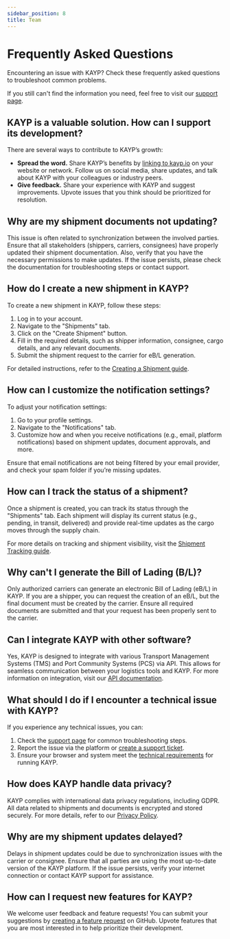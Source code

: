 ```yaml
---
sidebar_position: 8
title: Team
---
```


# Frequently Asked Questions

<p class="description">Encountering an issue with KAYP? Check these frequently asked questions to troubleshoot common problems.</p>

If you still can't find the information you need, feel free to visit our [support page](/kayp/getting-started/support/).

## KAYP is a valuable solution. How can I support its development?

There are several ways to contribute to KAYP’s growth:

- **Spread the word.** Share KAYP’s benefits by [linking to kayp.io](https://kayp.io/) on your website or network. Follow us on social media, share updates, and talk about KAYP with your colleagues or industry peers.
- **Give feedback.** Share your experience with KAYP and suggest improvements. Upvote issues that you think should be prioritized for resolution.

## Why are my shipment documents not updating?

This issue is often related to synchronization between the involved parties. Ensure that all stakeholders (shippers, carriers, consignees) have properly updated their shipment documentation. Also, verify that you have the necessary permissions to make updates. If the issue persists, please check the documentation for troubleshooting steps or contact support.

## How do I create a new shipment in KAYP?

To create a new shipment in KAYP, follow these steps:
1. Log in to your account.
2. Navigate to the "Shipments" tab.
3. Click on the "Create Shipment" button.
4. Fill in the required details, such as shipper information, consignee, cargo details, and any relevant documents.
5. Submit the shipment request to the carrier for eB/L generation.

For detailed instructions, refer to the [Creating a Shipment guide](https://kayp.io/docs/create-shipment).

## How can I customize the notification settings?

To adjust your notification settings:
1. Go to your profile settings.
2. Navigate to the "Notifications" tab.
3. Customize how and when you receive notifications (e.g., email, platform notifications) based on shipment updates, document approvals, and more.

Ensure that email notifications are not being filtered by your email provider, and check your spam folder if you’re missing updates.

## How can I track the status of a shipment?

Once a shipment is created, you can track its status through the "Shipments" tab. Each shipment will display its current status (e.g., pending, in transit, delivered) and provide real-time updates as the cargo moves through the supply chain.

For more details on tracking and shipment visibility, visit the [Shipment Tracking guide](https://kayp.io/docs/tracking).

## Why can't I generate the Bill of Lading (B/L)?

Only authorized carriers can generate an electronic Bill of Lading (eB/L) in KAYP. If you are a shipper, you can request the creation of an eB/L, but the final document must be created by the carrier. Ensure all required documents are submitted and that your request has been properly sent to the carrier.

## Can I integrate KAYP with other software?

Yes, KAYP is designed to integrate with various Transport Management Systems (TMS) and Port Community Systems (PCS) via API. This allows for seamless communication between your logistics tools and KAYP. For more information on integration, visit our [API documentation](https://kayp.io/api).

## What should I do if I encounter a technical issue with KAYP?

If you experience any technical issues, you can:
1. Check the [support page](https://kayp.io/support) for common troubleshooting steps.
2. Report the issue via the platform or [create a support ticket](https://kayp.io/support/ticket).
3. Ensure your browser and system meet the [technical requirements](https://kayp.io/docs/requirements) for running KAYP.

## How does KAYP handle data privacy?

KAYP complies with international data privacy regulations, including GDPR. All data related to shipments and documents is encrypted and stored securely. For more details, refer to our [Privacy Policy](https://kayp.io/privacy).

## Why are my shipment updates delayed?

Delays in shipment updates could be due to synchronization issues with the carrier or consignee. Ensure that all parties are using the most up-to-date version of the KAYP platform. If the issue persists, verify your internet connection or contact KAYP support for assistance.

## How can I request new features for KAYP?

We welcome user feedback and feature requests! You can submit your suggestions by [creating a feature request](https://github.com/kayp/kayp/issues/new) on GitHub. Upvote features that you are most interested in to help prioritize their development.
